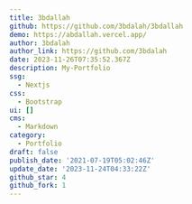 ```yaml
---
title: 3bdallah
github: https://github.com/3bdalah/3bdallah
demo: https://abdallah.vercel.app/
author: 3bdalah
author_link: https://github.com/3bdalah
date: 2023-11-26T07:35:52.367Z
description: My-Portfolio
ssg:
  - Nextjs
css:
  - Bootstrap
ui: []
cms:
  - Markdown
category:
  - Portfolio
draft: false
publish_date: '2021-07-19T05:02:46Z'
update_date: '2023-11-24T04:33:22Z'
github_star: 4
github_fork: 1
---
```

